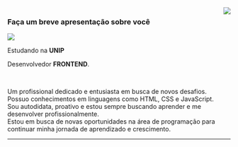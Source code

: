 <img align='right' src="https://github-readme-stats.vercel.app/api?username=andreyarriel&show_icons=true&title_color=783c00&text_color=af552e&icon_color=783c00&bg_color=f8efd4&cache_seconds=2300">

### Faça um breve apresentação sobre você

<img src="https://img.shields.io/static/v1?label=andreyarriel&message=Andrey Arriel&color=f8efd4&style=for-the-badge&logo=GitHub">

<p>

Estudando na **UNIP**<br/>

Desenvolvedor **FRONTEND**.

<br/>

Um profissional dedicado e entusiasta em busca de novos desafios.
<br/>Possuo conhecimentos em linguagens como HTML, CSS e JavaScript.
<br/>Sou autodidata, proativo e estou sempre buscando aprender e me desenvolver profissionalmente.
<br/> Estou em busca de novas oportunidades na área de programação para continuar minha jornada de aprendizado e crescimento.




</p>
<hr>
